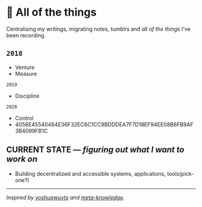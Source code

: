 # 💭 All of the things

Centralising my writings, migrating notes, tumblrs and *all of the things* I've been recording.

## `2018`

- Venture
- Measure

`2019`

- Discipline

`2020`

- Control
- 4056E45540464E36F32EC6C1CC9BDDDEA7F7D18EF94EE08B6FB9AF3B4099FB1C

## CURRENT STATE — *figuring out what I want to work on*

- Building decentralized and accessible systems, applications, tools(pick-one?)

---

*Inspired by [yoshuawuyts](https://github.com/yoshuawuyts/knowledge) and [meta-knowledge](https://github.com/RichardLitt/meta-knowledge).*